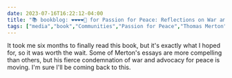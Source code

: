 ---date: 2023-07-16T16:22:12-04:00title: "📚 bookblog: ❤️❤️❤️❤️🖤 for Passion for Peace: Reflections on War and Nonviolence, by Thomas Merton"tags: ["media","book","Communities","Passion for Peace","Thomas Merton","peace","non-violence"]---It took me six months to finally read this book, but it's exactly what I hoped for, so it was worth the wait. Some of Merton's essays are more compelling than others, but his fierce condemnation of war and advocacy for peace is moving. I'm sure I'll be coming back to this.